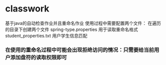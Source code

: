 # classwork
基于java的自动检查作业并且重命名作业
使用过程中需要配置两个文件：
在遍历的目录下创建两个文件
spring-type.properties 用于读取重命名格式
student_properties.txt 用户学生信息匹配


### 在使用的重命名过程中可能会出现拒绝访问的情况：只需要给当前用户添加盘符的读取权限即可
